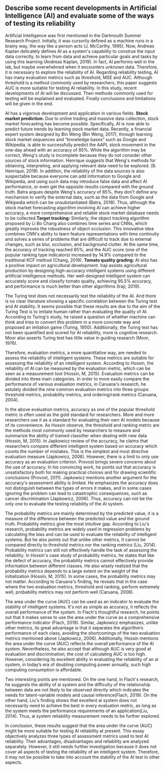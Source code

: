 ## Describe some recent developments in Artificial Intelligence (AI) and evaluate some of the ways of testing its reliability

Artificial Intelligence was first mentioned in the Dartmouth Summer Research Project. Initially, it was cursorily defined as a machine runs in a brainy way, the way like a person acts (J. McCarthy, 1995). Now, Andreas Kaplan delicately defines AI as a system's capability to construe the input data correctly,  to learn from data and achieve particular goals and tasks by using this learning (Andreas Kaplan, 2019). In fact, AI performs well in the lab, but maybe overwhelmed when it encounters unknown data. Therefore, it is necessary to explore the reliability of AI. Regarding reliability testing, AI has many evaluation metrics such as threshold, MSE and AUC. Although threshold is a method commonly used by researchers, this paper suggests AUC is more suitable for testing AI reliability. In this study, recent developments of AI will be discussed. Then methods commonly used for testing will be explained and evaluated. Finally conclusions and limitations will be given in the end.

AI has a vigorous development and application in various fields.
**Stock market prediction:** Due to online trading and massive data collection, stock market forecasting has become possible. Specifically, AI is now able to predict future trends by learning stock market data. Recently, a financial expert system designed by Bin Weng (Bin Weng, 2017), through learning stock market sequences and “knowledge bases” such as Google and Wikipedia, is able to successfully predict the AAPL stock movement in the one-day ahead with an accuracy of 85%. While the algorithm may be correct, Weng's study is incomplete because they do not consider other sources of stock information. Henrique suggests that Weng's methods for obtaining, interpreting, and applying relevant data need to be explored. (B. Henrique, 2019). In addition, the reliability of the data sources is also suspectable because everyone can add information to Google and Wikipedia, and using such data may introduce false data and affect AI performance, or even get the opposite results compared with the ground truth. Batra argues despite Weng's accuracy of 85%, they don't define any mechanism to verify the external data, such as the data from Google and Wikipedia which can be unsubstantiated (Batra, 2018). Thus, although the stock market forecasting algorithm involving AI can achieve higher accuracy, a more comprehensive and reliable stock market database needs to be collected.**Target tracking:** Similarly, the object
tracking algorithm proposed by Li Bo Chang also combines time series and CNNs,
which greatly improves the robustness of object occlusion. This
innovative idea combines CNN's ability to learn feature representations with
time continuity and solves a series of problems that are difficult to track due
to external changes, such as blur, occlusion, and background clutter. At the
same time, the accuracy of tracking reached 85%, and the AUC score (one of the
popular ranking type indicators) increased by 14.9% compared to the traditional
KCF method (Chang, 2019).
**Tomato quality grading:** AI also has a positive impact on agricultural development. Iraji assists agricultural production by designing high-accuracy intelligent systems using different artificial intelligence methods. Her well-designed intelligent system can accurately score and classify tomato quality, achieving 95.5% accuracy, and performance is much better than other algorithms (Iraji, 2019).

The Turing test does not necessarily test the reliability of the AI. And there is no clear literature showing a specific correlation between the Turing test and AI stability. It seems possible that these results are due to the aim of the Turing Test is to imitate human rather than evaluating the quality of AI. According to Turing's study, he raised a question of whether machine can think and tries to convert this problem in a more concrete way and proposed an imitation game (Turing, 1950). Additionally, the Turing test has not been quantified and scored for AI reliability, more is cognitive research. Moor also asserts Turing test has little value in guiding research (Moor, 1976). 

Therefore, evaluation metrics, a more quantitative way, are needed to assess the reliability of intelligent systems. These metrics are suitable for assessing the reliability of an intelligent system. According to Hossin, the reliability of AI can be measured by the evaluation metric, which can be seen as a measurement tool (Hossin, M, 2015). Evaluation metrics can be divided into three main categories. In order to more easily compare the performance of various evaluation metrics, in Caruana's research, he astutely divided the nine common evaluation metrics into three groups: threshold metrics, probability metrics, and ordering/rank metrics (Caruana, 2004).

In the above evaluation metrics, accuracy as one of the popular threshold metric is often used as the gold standard for researchers. More and more researchers use it as a standard for evaluating their own AI models because of its convenience. As Hossin observe, the threshold and ranking metric are the methods most commonly used by researchers to measure and summarize the ability of trained classifier when dealing with new data (Hossin, M, 2015). In Japkowicz review of the accuracy, he claims that researchers compare different intelligent system based on accuracy which counts the number of mistakes. This is the simplest and most directive evaluation measure (Japkowicz, 2006). However, there is a limit to only use accuracy as an evaluation criterion. Provost brings severe concerns about the use of accuracy. In his convincing work, he points out that accuracy is unsatisfactory both for making practical choices and for drawing scientific conclusions (Provost, 2011). Japkowicz mentions another argument for the accuracy's assessment ability is limited. He emphasizes the accuracy does not distinguish between the types of errors it makes, and in some cases ignoring the problem can lead to catastrophic consequences, such as cancer discrimination (Japkowicz, 2006). Thus, accuracy can not be the only one to evaluate the testing reliability of the AI system.

The probability metrics are mainly determined by the predicted value, it is a measure of the difference between the predicted value and the ground truth. Probability metrics give the most intuitive gap. According to Liu's research, probability metrics are widely used in regression problems by calculating the bias and can be used to evaluate the reliability of intelligent systems. But he also points out that unlike other metrics, It cannot be compared directly to threshold metrics nor the ranking metrics (Liu, 2014). Probability metrics can still not effectively handle the task of assessing the reliability. In Hossin's case study of probability metrics, he states that like the defect of accuracy, the probability metrics cannot effectively provide information between different classes. He also wisely realized that the probability metrics depends to a large extent on the weight of the initialization (Hossin, M, 2015). In some cases, the probability metrics may not matter. According to Caruana's finding, he reveals that in the case where the two evaluation metrics, threshold and ranking, perform extremely well, probability metrics may not perform well (Caruana, 2006).

The area under the curve (AUC) can be used as an indicator to evaluate the stability of intelligent systems. It's not as simple as accuracy, it reflects the overall performance of the system. In Flach's thoughtful research, he points out that it makes sense to use the area under the curve as a comprehensive performance indicator (Flach, 2019). Similar, Japkowicz emphasizes, unlike other metrics, its great advantage is that it separates the algorithm’s performance of each class, avoiding the shortcomings of the two evaluation metrics mentioned above (Japkowicz, 2006). Additionally, Hossin mentions the area under the curve (AUC) reflects the overall performance of the AI system. Nevertheless, he also accept that although AUC is very good at evaluation and discrimination, the cost of calculating AUC is too high. However, considering its excellent ability in evaluating the reliability of an ai system, in today’s era of doubling computing power annually, such high computing consumption is affordable.

Two interesting points are mentioned. On the one hand, in Flach's research, he suggests the ability of ai system and the difficulty of the relationship between data are not likely to be observed directly which indicates the needs for latent-variable models and causal inference(Flach, 2019). On the other hand, Liu's finding shows that excellent ai system does not necessarily need to achieve the best in every evaluation metric, as long as the system meets the performance requirements of an application(Liu, 2014). Thus, ai system reliability measurement needs to be further explored.

In conclusion, these results suggest that the area under the curve (AUC) might be more suitable for testing AI reliability at present. This essay objectively analyzes three types of assessment metrics used to test AI reliability. Their advantages, disadvantages and reliability are analyzed separately. However, it still needs further investigation because it does not cover all aspects of testing the reliability of an intelligent system. Therefore, it may not be possible to take into account the stability of the AI test in other aspects.